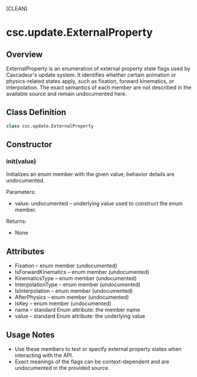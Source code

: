 [CLEAN]

# csc.update.ExternalProperty

## Overview
ExternalProperty is an enumeration of external property state flags used by Cascadeur's update system. It identifies whether certain animation or physics-related states apply, such as fixation, forward kinematics, or interpolation. The exact semantics of each member are not described in the available source and remain undocumented here.

## Class Definition
```python
class csc.update.ExternalProperty
```

## Constructor

### __init__(value)
Initializes an enum member with the given value; behavior details are undocumented.

Parameters:
- value: undocumented – underlying value used to construct the enum member.

Returns:
- None

## Attributes
- Fixation – enum member (undocumented)
- IsForwardKinematics – enum member (undocumented)
- KinematicsType – enum member (undocumented)
- InterpolationType – enum member (undocumented)
- IsInterpolation – enum member (undocumented)
- AfterPhysics – enum member (undocumented)
- IsKey – enum member (undocumented)
- name – standard Enum attribute: the member name
- value – standard Enum attribute: the underlying value

## Usage Notes
- Use these members to test or specify external property states when interacting with the API.
- Exact meanings of the flags can be context-dependent and are undocumented in the provided source.

